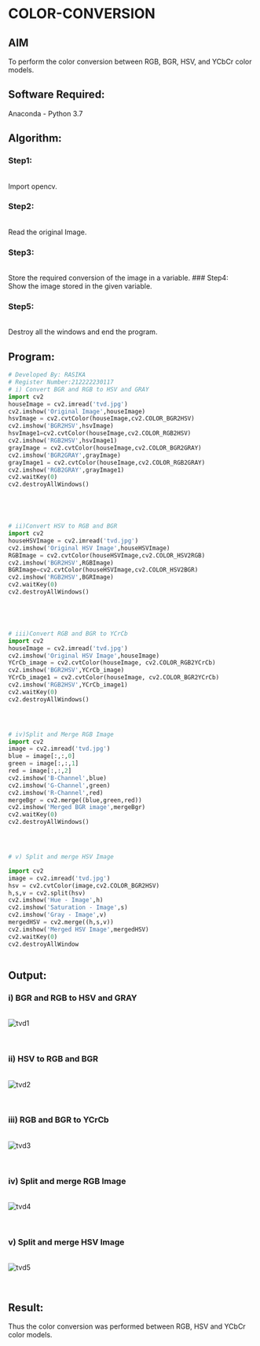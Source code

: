 # COLOR-CONVERSION
## AIM
To perform the color conversion between RGB, BGR, HSV, and YCbCr color models.

## Software Required:
Anaconda - Python 3.7
## Algorithm:
### Step1:
<br> Import opencv.



### Step2:
<br> Read the original Image.

### Step3:
<br>
Store the required conversion of the image in a variable.
### Step4:
<br> Show the image stored in the given variable.

### Step5:
<br> Destroy all the windows and end the program.

## Program:
```python
# Developed By: RASIKA
# Register Number:212222230117
# i) Convert BGR and RGB to HSV and GRAY
import cv2
houseImage = cv2.imread('tvd.jpg')
cv2.imshow('Original Image',houseImage)
hsvImage = cv2.cvtColor(houseImage,cv2.COLOR_BGR2HSV)
cv2.imshow('BGR2HSV',hsvImage)
hsvImage1=cv2.cvtColor(houseImage,cv2.COLOR_RGB2HSV)
cv2.imshow('RGB2HSV',hsvImage1)
grayImage = cv2.cvtColor(houseImage,cv2.COLOR_BGR2GRAY)
cv2.imshow('BGR2GRAY',grayImage)
grayImage1 = cv2.cvtColor(houseImage,cv2.COLOR_RGB2GRAY)
cv2.imshow('RGB2GRAY',grayImage1)
cv2.waitKey(0)
cv2.destroyAllWindows()





# ii)Convert HSV to RGB and BGR
import cv2
houseHSVImage = cv2.imread('tvd.jpg')
cv2.imshow('Original HSV Image',houseHSVImage)
RGBImage = cv2.cvtColor(houseHSVImage,cv2.COLOR_HSV2RGB)
cv2.imshow('BGR2HSV',RGBImage)
BGRImage=cv2.cvtColor(houseHSVImage,cv2.COLOR_HSV2BGR)
cv2.imshow('RGB2HSV',BGRImage)
cv2.waitKey(0)
cv2.destroyAllWindows()





# iii)Convert RGB and BGR to YCrCb
import cv2
houseImage = cv2.imread('tvd.jpg')
cv2.imshow('Original HSV Image',houseImage)
YCrCb_image = cv2.cvtColor(houseImage, cv2.COLOR_RGB2YCrCb)
cv2.imshow('BGR2HSV',YCrCb_image)
YCrCb_image1 = cv2.cvtColor(houseImage, cv2.COLOR_BGR2YCrCb)
cv2.imshow('RGB2HSV',YCrCb_image1)
cv2.waitKey(0)
cv2.destroyAllWindows()




# iv)Split and Merge RGB Image
import cv2
image = cv2.imread('tvd.jpg')
blue = image[:,:,0]
green = image[:,:,1]
red = image[:,:,2]
cv2.imshow('B-Channel',blue)
cv2.imshow('G-Channel',green)
cv2.imshow('R-Channel',red)
mergeBgr = cv2.merge((blue,green,red))
cv2.imshow('Merged BGR image',mergeBgr)
cv2.waitKey(0)
cv2.destroyAllWindows()




# v) Split and merge HSV Image

import cv2
image = cv2.imread('tvd.jpg')
hsv = cv2.cvtColor(image,cv2.COLOR_BGR2HSV)
h,s,v = cv2.split(hsv)
cv2.imshow('Hue - Image',h)
cv2.imshow('Saturation - Image',s)
cv2.imshow('Gray - Image',v)
mergedHSV = cv2.merge((h,s,v))
cv2.imshow('Merged HSV Image',mergedHSV)
cv2.waitKey(0)
cv2.destroyAllWindow



```
## Output:
### i) BGR and RGB to HSV and GRAY
<br> ![tvd1](https://github.com/rasika1206/COLOR-CONVERSION/assets/124434806/c67e0aaf-c04d-42dc-aea5-a237979a5d4c)

<br>

### ii) HSV to RGB and BGR
<br> ![tvd2](https://github.com/rasika1206/COLOR-CONVERSION/assets/124434806/ad118213-6f01-47bd-b736-9afedf3a3759)

<br>

### iii) RGB and BGR to YCrCb
<br> ![tvd3](https://github.com/rasika1206/COLOR-CONVERSION/assets/124434806/891edeb7-1398-4a26-a63c-6a490a165b6d)

<br>

### iv) Split and merge RGB Image
<br> ![tvd4](https://github.com/rasika1206/COLOR-CONVERSION/assets/124434806/b70c607c-673f-4385-8a19-fb3d09c6b431)

<br>

### v) Split and merge HSV Image
<br> ![tvd5](https://github.com/rasika1206/COLOR-CONVERSION/assets/124434806/fa3aa6eb-9224-4445-b42d-13a9c5e5fd1b)

<br>


## Result:
Thus the color conversion was performed between RGB, HSV and YCbCr color models.
